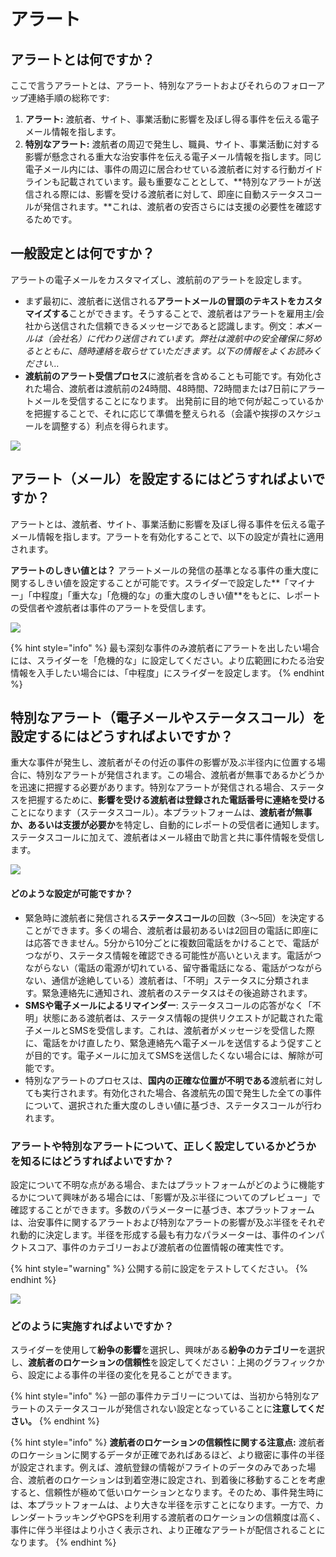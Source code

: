 # アラート

## アラートとは何ですか？

ここで言うアラートとは、アラート、特別なアラートおよびそれらのフォローアップ連絡手順の総称です:

1. **アラート:** 渡航者、サイト、事業活動に影響を及ぼし得る事件を伝える電子メール情報を指します。
2. **特別なアラート:** 渡航者の周辺で発生し、職員、サイト、事業活動に対する影響が懸念される重大な治安事件を伝える電子メール情報を指します。同じ電子メール内には、事件の周辺に居合わせている渡航者に対する行動ガイドラインも記載されています。最も重要なこととして、**特別なアラートが送信される際には、影響を受ける渡航者に対して、即座に自動ステータスコールが発信されます。**これは、渡航者の安否さらには支援の必要性を確認するためです。

## 一般設定とは何ですか？

アラートの電子メールをカスタマイズし、渡航前のアラートを設定します。

* まず最初に、渡航者に送信される**アラートメールの冒頭のテキストをカスタマイズする**ことができます。そうすることで、渡航者はアラートを雇用主/会社から送信された信頼できるメッセージであると認識します。例文：_本メールは（会社名）に代わり送信されています。弊社は渡航中の安全確保に努めるとともに、随時連絡を取らせていただきます。以下の情報をよくお読みください…_
* **渡航前のアラート受信プロセス**に渡航者を含めることも可能です。有効化された場合、渡航者は渡航前の24時間、48時間、72時間または7日前にアラートメールを受信することになります。 出発前に目的地で何が起こっているかを把握することで、それに応じて準備を整えられる（会議や挨拶のスケジュールを調整する）利点を得られます。

![](../../.gitbook/assets/alerting-1%20%283%29.JPG)

## アラート（メール）を設定するにはどうすればよいですか？

アラートとは、渡航者、サイト、事業活動に影響を及ぼし得る事件を伝える電子メール情報を指します。アラートを有効化することで、以下の設定が貴社に適用されます。 

**アラートのしきい値とは？** アラートメールの発信の基準となる事件の重大度に関するしきい値を設定することが可能です。スライダーで設定した**「マイナー」「中程度」「重大な」「危機的な」の重大度のしきい値**をもとに、レポートの受信者や渡航者は事件のアラートを受信します。 

![](../../.gitbook/assets/alerting-2%20%283%29.JPG)

{% hint style="info" %}
最も深刻な事件のみ渡航者にアラートを出したい場合には、スライダーを「危機的な」に設定してください。より広範囲にわたる治安情報を入手したい場合には、「中程度」にスライダーを設定します。
{% endhint %}

## 特別なアラート（電子メールやステータスコール）を設定するにはどうすればよいですか？

重大な事件が発生し、渡航者がその付近の事件の影響が及ぶ半径内に位置する場合に、特別なアラートが発信されます。この場合、渡航者が無事であるかどうかを迅速に把握する必要があります。特別なアラートが発信される場合、ステータスを把握するために、**影響を受ける渡航者は登録された電話番号に連絡を受ける**ことになります（ステータスコール）。本プラットフォームは、**渡航者が無事か、あるいは支援が必要か**を特定し、自動的にレポートの受信者に通知します。ステータスコールに加えて、渡航者はメール経由で助言と共に事件情報を受信します。

![](../../.gitbook/assets/alerting-3%20%282%29.JPG)

#### どのような設定が可能ですか？

* 緊急時に渡航者に発信される**ステータスコール**の回数（3〜5回）を決定することができます。多くの場合、渡航者は最初あるいは2回目の電話に即座には応答できません。5分から10分ごとに複数回電話をかけることで、電話がつながり、ステータス情報を確認できる可能性が高いといえます。電話がつながらない（電話の電源が切れている、留守番電話になる、電話がつながらない、通信が途絶している）渡航者は、「不明」ステータスに分類されます。緊急連絡先に通知され、渡航者のステータスはその後追跡されます。
* **SMSや電子メールによるリマインダー**: ステータスコールの応答がなく「不明」状態にある渡航者は、ステータス情報の提供リクエストが記載された電子メールとSMSを受信します。これは、渡航者がメッセージを受信した際に、電話をかけ直したり、緊急連絡先へ電子メールを送信するよう促すことが目的です。電子メールに加えてSMSを送信したくない場合には、解除が可能です。
* 特別なアラートのプロセスは、**国内の正確な位置が不明である**渡航者に対しても実行されます。有効化された場合、各渡航先の国で発生した全ての事件について、選択された重大度のしきい値に基づき、ステータスコールが行われます。

### アラートや特別なアラートについて、正しく設定しているかどうかを知るにはどうすればよいですか？

設定について不明な点がある場合、またはプラットフォームがどのように機能するかについて興味がある場合には、「影響が及ぶ半径についてのプレビュー」で確認することができます。多数のパラメーターに基づき、本プラットフォームは、治安事件に関するアラートおよび特別なアラートの影響が及ぶ半径をそれぞれ動的に決定します。半径を形成する最も有力なパラメーターは、事件のインパクトスコア、事件のカテゴリーおよび渡航者の位置情報の確実性です。 

{% hint style="warning" %}
公開する前に設定をテストしてください。
{% endhint %}

![](../../.gitbook/assets/alerting-4.JPG)

### どのように実施すればよいですか？

スライダーを使用して**紛争の影響**を選択し、興味がある**紛争のカテゴリー**を選択し、**渡航者のロケーションの信頼性**を設定してください：上掲のグラフィックから、設定による事件の半径の変化を見ることができます。

{% hint style="info" %}
一部の事件カテゴリーについては、当初から特別なアラートのステータスコールが発信されない設定となっていることに**注意してください。**
{% endhint %}

{% hint style="info" %}
**渡航者のロケーションの信頼性に関する注意点:** 渡航者のロケーションに関するデータが正確であればあるほど、より緻密に事件の半径が設定されます。例えば、渡航登録の情報がフライトのデータのみであった場合、渡航者のロケーションは到着空港に設定され、到着後に移動することを考慮すると、信頼性が極めて低いロケーションとなります。そのため、事件発生時には、本プラットフォームは、より大きな半径を示すことになります。一方で、カレンダートラッキングやGPSを利用する渡航者のロケーションの信頼度は高く、事件に伴う半径はより小さく表示され、より正確なアラートが配信されることになります。
{% endhint %}

### 



